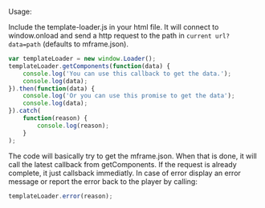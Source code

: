 Usage:

Include the template-loader.js in your html file. It will connect to window.onload and send a http request to the path in `current url?data=path` (defaults to mframe.json).

```javascript
var templateLoader = new window.Loader();
templateLoader.getComponents(function(data) {
    console.log('You can use this callback to get the data.');
    console.log(data);
}).then(function(data) {
    console.log('Or you can use this promise to get the data');
    console.log(data);
}).catch(
    function(reason) {
        console.log(reason);
    }
);
```

The code will basically try to get the mframe.json. When that is done, it will call the latest callback from getComponents. If the request is already complete, it just callsback immediatly.
In case of error display an error message or report the error back to the player by calling:
```javascript
templateLoader.error(reason);
```
